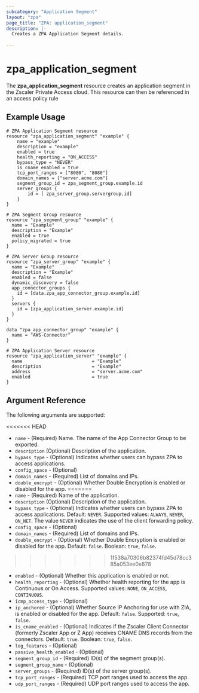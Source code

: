```yaml
---
subcategory: "Application Segment"
layout: "zpa"
page_title: "ZPA: application_segment"
description: |-
  Creates a ZPA Application Segment details.
  
---
```

# zpa_application_segment

The **zpa_application_segment** resource creates an application segment in the Zscaler Private Access cloud. This resource can then be referenced in an access policy rule

## Example Usage

```hcl
# ZPA Application Segment resource
resource "zpa_application_segment" "example" {
    name = "example"
    description = "example"
    enabled = true
    health_reporting = "ON_ACCESS"
    bypass_type = "NEVER"
    is_cname_enabled = true
    tcp_port_ranges = ["8080", "8080"]
    domain_names = ["server.acme.com"]
    segment_group_id = zpa_segment_group.example.id
    server_groups {
        id = [ zpa_server_group.servergroup.id]
    }
}
```

```hcl
# ZPA Segment Group resource
resource "zpa_segment_group" "example" {
  name = "Example"
  description = "Example"
  enabled = true
  policy_migrated = true
}
```

```hcl
# ZPA Server Group resource
resource "zpa_server_group" "example" {
  name = "Example"
  description = "Example"
  enabled = false
  dynamic_discovery = false
  app_connector_groups {
    id = [data.zpa_app_connector_group.example.id]
  }
  servers {
    id = [zpa_application_server.example.id]
  }
}
```

```hcl
data "zpa_app_connector_group" "example" {
  name = "AWS-Connector"
}
```

```hcl
# ZPA Application Server resource
resource "zpa_application_server" "example" {
  name                          = "Example"
  description                   = "Example"
  address                       = "server.acme.com"
  enabled                       = true
}
```

## Argument Reference

The following arguments are supported:

<<<<<<< HEAD
* `name` - (Required) Name. The name of the App Connector Group to be exported.
* `description` (Optional) Description of the application.
* `bypass_type` - (Optional) Indicates whether users can bypass ZPA to access applications.
* `config_space` - (Optional)
* `domain_names` - (Required) List of domains and IPs.
* `double_encrypt` - (Optional) Whether Double Encryption is enabled or disabled for the app.
=======
* `name` - (Required) Name of the application.
* `description` (Optional) Description of the application.
* `bypass_type` - (Optional) Indicates whether users can bypass ZPA to access applications. Default: `NEVER`. Supported values: `ALWAYS`, `NEVER`, `ON_NET`. The value `NEVER` indicates the use of the client forwarding policy.
* `config_space` - (Optional)
* `domain_names` - (Required) List of domains and IPs.
* `double_encrypt` - (Optional) Whether Double Encryption is enabled or disabled for the app. Default: `false`. Boolean: `true`, `false`.
>>>>>>> 1f538a70306b82374fd45d78cc385a053ee0e878
* `enabled` - (Optional) Whether this application is enabled or not.
* `health_reporting` - (Optional) Whether health reporting for the app is Continuous or On Access. Supported values: `NONE`, `ON_ACCESS`, `CONTINUOUS`.
* `icmp_access_type` - (Optional)
* `ip_anchored` - (Optional) Whether Source IP Anchoring for use with ZIA, is enabled or disabled for the app. Default: `false`. Supported: `true`, `false`.
* `is_cname_enabled` - (Optional) Indicates if the Zscaler Client Connector (formerly Zscaler App or Z App) receives CNAME DNS records from the connectors. Default: `true`. Boolean: `true`, `false`.
* `log_features` - (Optional)
* `passive_health_enabled` - (Optional)
* `segment_group_id` - (Required) ID(s) of the segment group(s).
* `segment_group_name` - (Optional)
* `server_groups` - (Required) ID(s) of the server group(s).
* `tcp_port_ranges` - (Required) TCP port ranges used to access the app.
* `udp_port_ranges` - (Required) UDP port ranges used to access the app.
